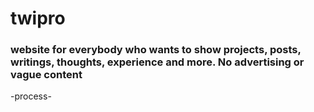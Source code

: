 # twipro

### website for everybody who wants to show projects, posts, writings, thoughts, experience and more. No advertising or vague content

-process-
